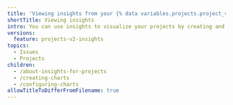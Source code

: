 ```yaml
---
title: 'Viewing insights from your {% data variables.projects.project_v2 %}'
shortTitle: Viewing insights
intro: You can use insights to visualize your projects by creating and sharing charts built from your project's data.
versions:
  feature: projects-v2-insights
topics:
  - Issues
  - Projects
children:
  - /about-insights-for-projects
  - /creating-charts
  - /configuring-charts
allowTitleToDifferFromFilename: true
---
```

